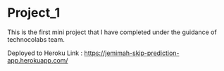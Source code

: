 # Project_1

This is the first mini project that I have completed under the guidance of technocolabs team.

Deployed to Heroku Link : https://jemimah-skip-prediction-app.herokuapp.com/
